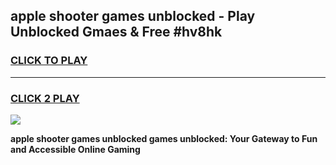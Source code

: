 
## apple shooter games unblocked - Play Unblocked Gmaes & Free #hv8hk
<h3>
<a href="https://news.freeplayer.one?title=apple_shooter_games_unblocked&ref=24F">CLICK TO PLAY</a></h3>
<hr>

<h3>
<a href="https://news.freeplayer.one?title=apple_shooter_games_unblocked&ref=24F">CLICK 2 PLAY</a>
  
</h3>

<a href="https://news.freeplayer.one?title=apple_shooter_games_unblocked&ref=24F/"><img src="https://clearcache.store/games.png"></a>


**apple shooter games unblocked games unblocked: Your Gateway to Fun and Accessible Online Gaming**
